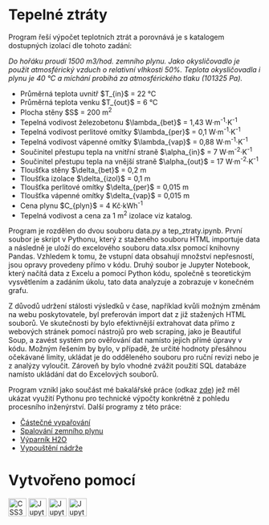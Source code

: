 # Tepelné ztráty

<p>Program řeší výpočet teplotních ztrát a porovnává je s katalogem dostupných izolací dle tohoto zadání:

<i>Do hořáku proudí 1500 m3/hod. zemního plynu. Jako okysličovadlo je použit atmosférický vzduch o relativní vlhkosti 50%. Teplota okysličovadla i plynu je 40 °C a míchání probíhá za
atmosférického tlaku (101325 Pa).</i> </p>

<ul>
    <li>Průměrná teplota uvnitř $T_{in}$ = 22 &deg;C</li>
    <li> Průměrná teplota venku $T_{out}$ = 6 &deg;C </li>
    <li>Plocha stěny $S$ = 200 m<sup>2</sup></li>
    <li>Tepelná vodivost železobetonu $\lambda_{bet}$ = 1,43 W&middot;m<sup>-1</sup>&middot;K<sup>-1</sup></li>
    <li>Tepelná vodivost perlitové omítky $\lambda_{per}$ = 0,1 W&middot;m<sup>-1</sup>&middot;K<sup>-1</sup></li>
    <li>Tepelná vodivost vápenné omítky $\lambda_{vap}$ = 0,88 W&middot;m<sup>-1</sup>&middot;K<sup>-1</sup></li>
    <li>Součinitel přestupu tepla na vnitřní straně $\alpha_{in}$ = 7 W&middot;m<sup>-2</sup>&middot;K<sup>-1</li>
    <li>Součinitel přestupu tepla na vnější straně $\alpha_{out}$ = 17 W&middot;m<sup>-2</sup>&middot;K<sup>-1</li>
    <li>Tloušťka stěny $\delta_{bet}$ = 0,2 m</li>
    <li>Tloušťka izolace $\delta_{izol}$ = 0,1 m</li>
    <li>Tloušťka perlitové omítky $\delta_{per}$ = 0,015 m</li>
    <li>Tloušťka vápenné omítky $\delta_{vap}$ = 0,015 m</li>
    <li>Cena plynu $C_{plyn}$ = 4 Kč&middot;kWh<sup>-1</li>
    <li>Tepelná vodivost a cena za 1 m<sup>2</sup> izolace viz katalog.</li>
</ul>

<p>Program je rozdělen do dvou souboru data.py a tep_ztraty.ipynb. První soubor je skript v Pythonu, který z staženého souboru HTML importuje data a následně je uloží do excelového souboru data.xlsx pomocí knihovny Pandas. Vzhledem k tomu, že vstupní data obsahují množství nepřesností, jsou opravy provedeny přímo v kódu. Druhý soubor je Jupyter Notebook, který načítá data z Excelu a pomocí Python kódu, společně s teoretickým vysvětlením a zadáním úkolu, tato data analyzuje a zobrazuje v konečném grafu.</p>

<p>Z důvodů udržení stálosti výsledků v čase, například kvůli možným změnám na webu poskytovatele, byl preferován import dat z již stažených HTML souborů. Ve skutečnosti by bylo efektivnější extrahovat data přímo z webových stránek pomocí nástrojů pro web scraping, jako je Beautiful Soup, a zavést systém pro ověřování dat namísto jejich přímé úpravy v kódu. Možným řešením by bylo, v případě, že určité hodnoty přesáhnou očekávané limity, ukládat je do odděleného souboru pro ruční revizi nebo je z analýzy vyloučit. Zároveň by bylo vhodné zvážit použití SQL databáze namísto ukládání dat do Excelových souborů.</p>

<p>Program vznikl jako součást mé bakalářské práce (odkaz <a href="https://www.vut.cz/studenti/zav-prace/detail/116680">zde</a>) jež měl ukázat využití Pythonu pro technické výpočty konkrétně z pohledu procesního inženýrství.
Další programy z této práce:</p>

<ul>
    <li><a href="https://github.com/JanKomis/vyparovani">Částečné vypařování</a></li>
    <li><a href="https://github.com/JanKomis/spalovaniJupyter">Spalování zemního plynu</a></li>
    <li><a href="https://github.com/JanKomis/vyparnikH2O">Výparník H2O</a></li>
    <li><a href="https://github.com/JanKomis/vypousteniNadrze">Vypouštění nádrže</a></li>
</ul>

# Vytvořeno pomocí

<p align="left">
<a href="https://www.w3.org/TR/CSS/#css" target="_blank" rel="noreferrer"><img src="https://upload.wikimedia.org/wikipedia/commons/thumb/c/c3/Python-logo-notext.svg/800px-Python-logo-notext.svg.png" height="36" alt="CSS3" /></a>
<a href="https://jupyter.org" target="_blank" rel="noreferrer"><img src="https://upload.wikimedia.org/wikipedia/commons/thumb/3/38/Jupyter_logo.svg/640px-Jupyter_logo.svg.png" height="36" alt="Jupyter" /></a>
<a href="https://jupyter.org" target="_blank" rel="noreferrer"><img src="https://upload.wikimedia.org/wikipedia/commons/thumb/7/73/Microsoft_Excel_2013-2019_logo.svg/2170px-Microsoft_Excel_2013-2019_logo.svg.png" height="36" alt="Jupyter" /></a>
<a href="https://pandas.pydata.org" target="_blank" rel="noreferrer"><img src="https://github.com/JanKomis/teplotniZtraty/assets/48412748/2ec047f2-65a4-48b3-8b24-8982e95578cd" height="36" alt="Jupyter" /></a>


</p>

